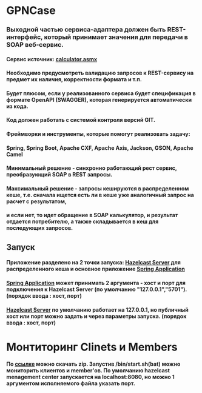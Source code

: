 # GPNCase
 
<h3> Выходной частью сервиса-адаптера должен быть REST-интерфейс, который принимает значения для передачи в SOAP веб-сервис.
<h4> Сервис источник: <a href="http://www.dneonline.com/calculator.asmx">calculator.asmx</a></h4>
<h4> Необходимо предусмотреть валидацию запросов к REST-сервису на предмет их наличия, корректности формата и т.п.</h4>
<h4> Будет плюсом, если у реализованного сервиса будет спецификация в формате OpenAPI (SWAGGER), которая генерируется автоматически из кода.</h4>
<h4> Код должен работать с системой контроля версий GIT.</h4>
<h4> Фреймворки и инструменты, которые помогут реализовать задачу:</h4>
<h4> Spring, Spring Boot, Apache CXF, Apache Axis, Jackson, GSON, Apache Camel</h4>
<h4> Минимальный решение - синхронно работающий рест сервис, преобразующий SOAP в REST запросы.</h4>
<h4> Максимальный решение - запросы кешируются в распределенном кеше, т.е. сначала ищется есть ли в кеше уже аналогичный запрос на расчет с результатом,</h4>
<h4> и если нет, то идет обращение в SOAP калькулятор, и результат отдается потребителю, а также складывается в кеш для последующих запросов.</h4>


## Запуск
<h4> Приложение разделено на 2 точки запуска: <a href="https://github.com/Ali-Alibekovich/GPNCase/blob/main/src/main/java/com/example/task/hazelcast/Server.java">Hazelcast Server</a> для распределенного кеша и основное приложение <a href="https://github.com/Ali-Alibekovich/GPNCase/blob/main/src/main/java/com/example/task/TaskApplication.java">Spring Application</a></h4>
<h4> <a href="https://github.com/Ali-Alibekovich/GPNCase/blob/main/src/main/java/com/example/task/TaskApplication.java">Spring Application</a> может принимать 2 аргумента - хост и порт для подключения к Hazelcast Server (по умолчанию "127.0.0.1","5701"). (порядок ввода : хост, порт)</h4>
<h4> <a href="https://github.com/Ali-Alibekovich/GPNCase/blob/main/src/main/java/com/example/task/hazelcast/Server.java">Hazelcast Server</a> по умолчанию работает на 127.0.0.1, но публичный хост или порт можно задать и через параметры запуска. (порядок ввода : хост, порт)</h4>

# Монтиторинг Clinets и Members

<h4>По <a href="https://hazelcast.com/open-source-projects/downloads/#management-center">ссылке</a> можно скачать zip. Запустив /bin/start.sh(bat) можно мониторить клиентов и member'ов. По умолчанию hazelcast menagement center запускается на localhost:8080, но можно 1 аргументом исполняемого файла указать порт.</h4>
